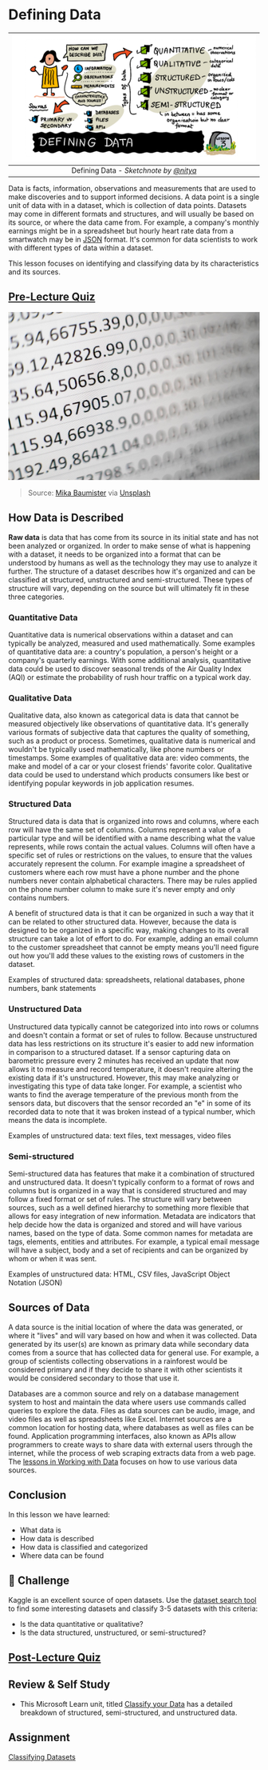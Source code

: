 # Defining Data

|![ Sketchnote by [(@sketchthedocs)](https://sketchthedocs.dev) ](../../sketchnotes/03-DefiningData.png)|
|:---:|
|Defining Data - _Sketchnote by [@nitya](https://twitter.com/nitya)_ |

Data is facts, information, observations and measurements that are used to make discoveries and to support informed decisions. A data point is a single unit of data with in a dataset, which is collection of data points. Datasets may come in different formats and structures, and will usually be based on its source, or where the data came from. For example, a company's monthly earnings might be in a spreadsheet but hourly heart rate data from a smartwatch may be in [JSON](https://stackoverflow.com/a/383699) format. It's common for data scientists to work with different types of data within a dataset. 

This lesson focuses on identifying and classifying data by its characteristics and its sources.

## [Pre-Lecture Quiz](https://red-water-0103e7a0f.azurestaticapps.net/quiz/4)



![Image of numerical data, also known as quantitative data](mika-baumeister-Wpnoqo2plFA-unsplash.jpg)
> Source: [Mika Baumister](https://unsplash.com/@mbaumi) via [Unsplash](https://unsplash.com/photos/Wpnoqo2plFA)

## How Data is Described
**Raw data** is data that has come from its source in its initial state and has not been analyzed or organized. In order to make sense of what is happening with a dataset, it needs to be organized into a format that can be understood by humans as well as the technology they may use to analyze it further. The structure of a dataset describes how it's organized and can be classified at structured, unstructured and semi-structured. These types of structure will vary, depending on the source but will ultimately fit in these three categories. 

### Quantitative Data
Quantitative data is numerical observations within a dataset and can typically be analyzed, measured and used mathematically. Some examples of quantitative data are: a country's population, a person's height or a company's quarterly earnings. With some additional analysis, quantitative data could be used to discover seasonal trends of the Air Quality Index (AQI) or estimate the probability of rush hour traffic on a typical work day.

### Qualitative Data
Qualitative data, also known as categorical data is data that cannot be measured objectively like observations of quantitative data. It's generally various formats of subjective data that captures the quality of something, such as a product or process. Sometimes, qualitative data is numerical and wouldn't be typically used mathematically, like phone numbers or timestamps. Some examples of qualitative data are: video comments, the make and model of a car or your closest friends' favorite color. Qualitative data could be used to understand which products consumers like best or identifying popular keywords in job application resumes.

### Structured Data
Structured data is data that is organized into rows and columns, where each row will have the same set of columns. Columns represent a value of a particular type and will be identified with a name describing what the value represents, while rows contain the actual values. Columns will often have a specific set of rules or restrictions on the values, to ensure that the values accurately represent the column. For example imagine a spreadsheet of customers where each row must have a phone number and the phone numbers never contain alphabetical characters. There may be rules applied on the phone number column to make sure it's never empty and only contains numbers. 

A benefit of structured data is that it can be organized in such a way that it can be related to other structured data. However, because the data is designed to be organized in a specific way, making changes to its overall structure can take a lot of effort to do. For example, adding an email column to the customer spreadsheet that cannot be empty means you'll need figure out how you'll add these values to the existing rows of customers in the dataset. 

Examples of structured data: spreadsheets, relational databases, phone numbers, bank statements

### Unstructured Data
Unstructured data typically cannot be categorized into into rows or columns and doesn't contain a format or set of rules to follow. Because unstructured data has less restrictions on its structure it's easier to add new information in comparison to a structured dataset. If a sensor capturing data on barometric pressure every 2 minutes has received an update that now allows it to measure and record temperature, it doesn't require altering the existing data if it's unstructured. However, this may make analyzing or investigating this type of data take longer. For example, a scientist who wants to find the average temperature of the previous month from the sensors data, but discovers that the sensor recorded an "e" in some of its recorded data to note that it was broken instead of a typical number, which means the data is incomplete.

Examples of unstructured data: text files, text messages, video files

### Semi-structured
Semi-structured data has features that make it a combination of structured and unstructured data. It doesn't typically conform to a format of rows and columns but is organized in a way that is considered structured and may follow a fixed format or set of rules. The structure will vary between sources, such as a well defined hierarchy to something more flexible that allows for easy integration of new information. Metadata are indicators that help decide how the data is organized and stored and will have various names, based on the type of data. Some common names for metadata are tags, elements, entities and attributes. For example, a typical email message will have a subject, body and a set of recipients and can be organized by whom or when it was sent. 

Examples of unstructured data: HTML, CSV files, JavaScript Object Notation (JSON)

## Sources of Data 

A data source is the initial location of where the data was generated, or where it "lives" and will vary based on how and when it was collected. Data generated by its user(s) are known as primary data while secondary data comes from a source that has collected data for general use. For example, a group of scientists collecting observations in a rainforest would be considered primary and if they decide to share it with other scientists it would be considered secondary to those that use it. 

Databases are a common source and rely on a database management system to host and maintain the data where users use commands called queries to explore the data. Files as data sources can be audio, image, and video files as well as spreadsheets like Excel. Internet sources are a common location for hosting data, where databases as well as files can be found. Application programming interfaces, also known as APIs allow programmers to create ways to share data with external users through the internet, while the process of web scraping extracts data from a web page. The [lessons in Working with Data](/2-Working-With-Data) focuses on how to use various data sources. 

## Conclusion

In this lesson we have learned:

- What data is
- How data is described
- How data is classified and categorized
- Where data can be found

## 🚀 Challenge

Kaggle is an excellent source of open datasets. Use the [dataset search tool](https://www.kaggle.com/datasets) to find some interesting datasets and classify 3-5 datasets with this criteria:

- Is the data quantitative or qualitative?
- Is the data structured, unstructured, or semi-structured?

## [Post-Lecture Quiz](https://red-water-0103e7a0f.azurestaticapps.net/quiz/5)



## Review & Self Study

- This Microsoft Learn unit, titled [Classify your Data](https://docs.microsoft.com/en-us/learn/modules/choose-storage-approach-in-azure/2-classify-data) has a detailed breakdown of structured, semi-structured, and unstructured data.

## Assignment

[Classifying Datasets](assignment.md)
